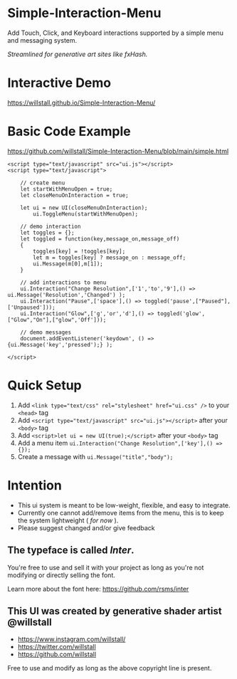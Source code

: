 # Simple-Interaction-Menu
Add Touch, Click, and Keyboard interactions supported by a simple menu and messaging system.

*Streamlined for generative art sites like fxHash.*

# Interactive Demo
https://willstall.github.io/Simple-Interaction-Menu/

# Basic Code Example
https://github.com/willstall/Simple-Interaction-Menu/blob/main/simple.html
```
<script type="text/javascript" src="ui.js"></script>
<script type="text/javascript">

    // create menu
    let startWithMenuOpen = true;
    let closeMenuOnInteraction = true;

    let ui = new UI(closeMenuOnInteraction);      
        ui.ToggleMenu(startWithMenuOpen);

    // demo interaction
    let toggles = {};
    let toggled = function(key,message_on,message_off)
    {
        toggles[key] = !toggles[key];
        let m = toggles[key] ? message_on : message_off;
        ui.Message(m[0],m[1]);
    }

    // add interactions to menu
    ui.Interaction("Change Resolution",['1','to','9'],() => ui.Message('Resolution','Changed') );
    ui.Interaction("Pause",['space'],() => toggled('pause',["Paused"],['Unpaused']));
    ui.Interaction("Glow",['g','or','d'],() => toggled('glow',["Glow","On"],["glow",'Off']));

    // demo messages
    document.addEventListener('keydown', () => {ui.Message('key','pressed');} );

</script>
```

# Quick Setup
1) Add `<link type="text/css" rel="stylesheet" href="ui.css" />` to your `<head>` tag
2) Add `<script type="text/javascript" src="ui.js"></script>` after your `<body>` tag
3) Add `<script>let ui = new UI(true);</script>` after your `<body>` tag
4) Add a menu item `ui.Interaction("Change Resolution",['key'],() => {});`
5) Create a message with `ui.Message("title","body");`

# Intention
- This ui system is meant to be low-weight, flexible, and easy to integrate.
- Currently one cannot add/remove items from the menu, this is to keep the system lightweight ( *for now* ).
- Please suggest changed and/or give feedback

## The typeface is called *Inter*.

You're free to use and sell it with your project as long as you're not modifying or directly selling the font.

Learn more about the font here: https://github.com/rsms/inter

## This UI was created by generative shader artist @willstall
* https://www.instagram.com/willstall/
* https://twitter.com/willstall
* https://github.com/willstall
            
Free to use and modify as long as the above copyright line is present.
